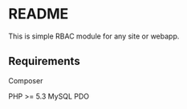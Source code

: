 README
======

This is simple RBAC module for any site or webapp.

Requirements
------------
Composer

PHP >= 5.3
MySQL
PDO
